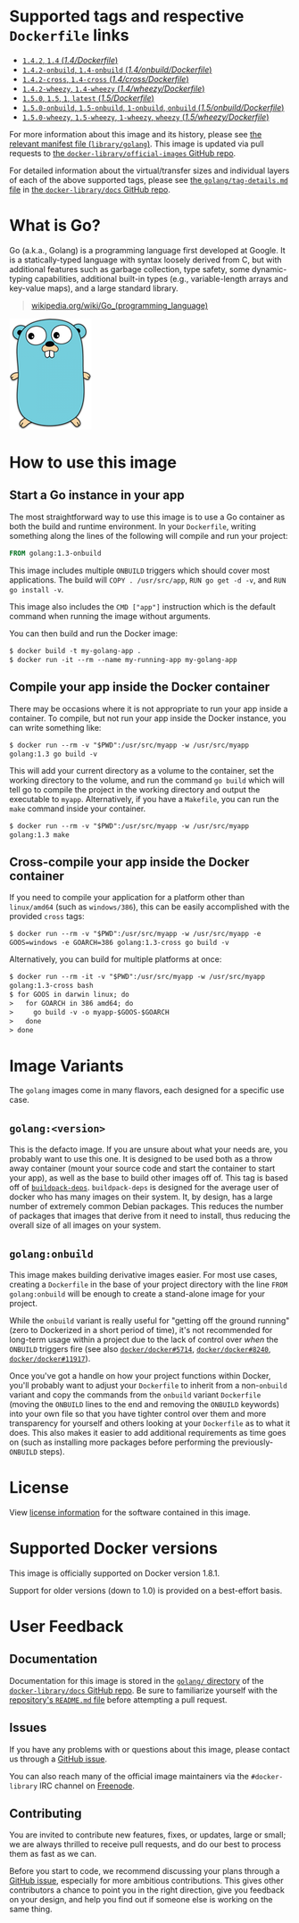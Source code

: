 # Supported tags and respective `Dockerfile` links

-	[`1.4.2`, `1.4` (*1.4/Dockerfile*)](https://github.com/docker-library/golang/blob/bcc3800fbed7f5116ff27ae82e0d881efd50aa69/1.4/Dockerfile)
-	[`1.4.2-onbuild`, `1.4-onbuild` (*1.4/onbuild/Dockerfile*)](https://github.com/docker-library/golang/blob/3427e88341de17a4d8921b859180a2649e1ab96e/1.4/onbuild/Dockerfile)
-	[`1.4.2-cross`, `1.4-cross` (*1.4/cross/Dockerfile*)](https://github.com/docker-library/golang/blob/3427e88341de17a4d8921b859180a2649e1ab96e/1.4/cross/Dockerfile)
-	[`1.4.2-wheezy`, `1.4-wheezy` (*1.4/wheezy/Dockerfile*)](https://github.com/docker-library/golang/blob/bcc3800fbed7f5116ff27ae82e0d881efd50aa69/1.4/wheezy/Dockerfile)
-	[`1.5.0`, `1.5`, `1`, `latest` (*1.5/Dockerfile*)](https://github.com/docker-library/golang/blob/bcc3800fbed7f5116ff27ae82e0d881efd50aa69/1.5/Dockerfile)
-	[`1.5.0-onbuild`, `1.5-onbuild`, `1-onbuild`, `onbuild` (*1.5/onbuild/Dockerfile*)](https://github.com/docker-library/golang/blob/f1f65c0ab0097a5e3d079d5a74e2468e8d47563d/1.5/onbuild/Dockerfile)
-	[`1.5.0-wheezy`, `1.5-wheezy`, `1-wheezy`, `wheezy` (*1.5/wheezy/Dockerfile*)](https://github.com/docker-library/golang/blob/58111b7243e7fb03e20c93ec8f0946cbbf5e2fec/1.5/wheezy/Dockerfile)

For more information about this image and its history, please see [the relevant manifest file (`library/golang`)](https://github.com/docker-library/official-images/blob/master/library/golang). This image is updated via pull requests to [the `docker-library/official-images` GitHub repo](https://github.com/docker-library/official-images).

For detailed information about the virtual/transfer sizes and individual layers of each of the above supported tags, please see [the `golang/tag-details.md` file](https://github.com/docker-library/docs/blob/master/golang/tag-details.md) in [the `docker-library/docs` GitHub repo](https://github.com/docker-library/docs).

# What is Go?

Go (a.k.a., Golang) is a programming language first developed at Google. It is a statically-typed language with syntax loosely derived from C, but with additional features such as garbage collection, type safety, some dynamic-typing capabilities, additional built-in types (e.g., variable-length arrays and key-value maps), and a large standard library.

> [wikipedia.org/wiki/Go_(programming_language)](http://en.wikipedia.org/wiki/Go_%28programming_language%29)

![logo](https://raw.githubusercontent.com/docker-library/docs/master/golang/logo.png)

# How to use this image

## Start a Go instance in your app

The most straightforward way to use this image is to use a Go container as both the build and runtime environment. In your `Dockerfile`, writing something along the lines of the following will compile and run your project:

```dockerfile
FROM golang:1.3-onbuild
```

This image includes multiple `ONBUILD` triggers which should cover most applications. The build will `COPY . /usr/src/app`, `RUN go get -d -v`, and `RUN
go install -v`.

This image also includes the `CMD ["app"]` instruction which is the default command when running the image without arguments.

You can then build and run the Docker image:

```console
$ docker build -t my-golang-app .
$ docker run -it --rm --name my-running-app my-golang-app
```

## Compile your app inside the Docker container

There may be occasions where it is not appropriate to run your app inside a container. To compile, but not run your app inside the Docker instance, you can write something like:

```console
$ docker run --rm -v "$PWD":/usr/src/myapp -w /usr/src/myapp golang:1.3 go build -v
```

This will add your current directory as a volume to the container, set the working directory to the volume, and run the command `go build` which will tell go to compile the project in the working directory and output the executable to `myapp`. Alternatively, if you have a `Makefile`, you can run the `make` command inside your container.

```console
$ docker run --rm -v "$PWD":/usr/src/myapp -w /usr/src/myapp golang:1.3 make
```

## Cross-compile your app inside the Docker container

If you need to compile your application for a platform other than `linux/amd64` (such as `windows/386`), this can be easily accomplished with the provided `cross` tags:

```console
$ docker run --rm -v "$PWD":/usr/src/myapp -w /usr/src/myapp -e GOOS=windows -e GOARCH=386 golang:1.3-cross go build -v
```

Alternatively, you can build for multiple platforms at once:

```console
$ docker run --rm -it -v "$PWD":/usr/src/myapp -w /usr/src/myapp golang:1.3-cross bash
$ for GOOS in darwin linux; do
>   for GOARCH in 386 amd64; do
>     go build -v -o myapp-$GOOS-$GOARCH
>   done
> done
```

# Image Variants

The `golang` images come in many flavors, each designed for a specific use case.

## `golang:<version>`

This is the defacto image. If you are unsure about what your needs are, you probably want to use this one. It is designed to be used both as a throw away container (mount your source code and start the container to start your app), as well as the base to build other images off of. This tag is based off of [`buildpack-deps`](https://registry.hub.docker.com/_/buildpack-deps/). `buildpack-deps` is designed for the average user of docker who has many images on their system. It, by design, has a large number of extremely common Debian packages. This reduces the number of packages that images that derive from it need to install, thus reducing the overall size of all images on your system.

## `golang:onbuild`

This image makes building derivative images easier. For most use cases, creating a `Dockerfile` in the base of your project directory with the line `FROM golang:onbuild` will be enough to create a stand-alone image for your project.

While the `onbuild` variant is really useful for "getting off the ground running" (zero to Dockerized in a short period of time), it's not recommended for long-term usage within a project due to the lack of control over *when* the `ONBUILD` triggers fire (see also [`docker/docker#5714`](https://github.com/docker/docker/issues/5714), [`docker/docker#8240`](https://github.com/docker/docker/issues/8240), [`docker/docker#11917`](https://github.com/docker/docker/issues/11917)).

Once you've got a handle on how your project functions within Docker, you'll probably want to adjust your `Dockerfile` to inherit from a non-`onbuild` variant and copy the commands from the `onbuild` variant `Dockerfile` (moving the `ONBUILD` lines to the end and removing the `ONBUILD` keywords) into your own file so that you have tighter control over them and more transparency for yourself and others looking at your `Dockerfile` as to what it does. This also makes it easier to add additional requirements as time goes on (such as installing more packages before performing the previously-`ONBUILD` steps).

# License

View [license information](http://golang.org/LICENSE) for the software contained in this image.

# Supported Docker versions

This image is officially supported on Docker version 1.8.1.

Support for older versions (down to 1.0) is provided on a best-effort basis.

# User Feedback

## Documentation

Documentation for this image is stored in the [`golang/` directory](https://github.com/docker-library/docs/tree/master/golang) of the [`docker-library/docs` GitHub repo](https://github.com/docker-library/docs). Be sure to familiarize yourself with the [repository's `README.md` file](https://github.com/docker-library/docs/blob/master/README.md) before attempting a pull request.

## Issues

If you have any problems with or questions about this image, please contact us through a [GitHub issue](https://github.com/docker-library/golang/issues).

You can also reach many of the official image maintainers via the `#docker-library` IRC channel on [Freenode](https://freenode.net).

## Contributing

You are invited to contribute new features, fixes, or updates, large or small; we are always thrilled to receive pull requests, and do our best to process them as fast as we can.

Before you start to code, we recommend discussing your plans through a [GitHub issue](https://github.com/docker-library/golang/issues), especially for more ambitious contributions. This gives other contributors a chance to point you in the right direction, give you feedback on your design, and help you find out if someone else is working on the same thing.
